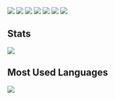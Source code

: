 [![](https://img.shields.io/badge/Discord-7289DA?style=flat&logo=discord&logoColor=white)](https://discordapp.com/users/253207207821180928)
[![](https://img.shields.io/badge/Gmail-D14836?style=flat&logo=gmail&logoColor=white)](mailto:sarmerer@gmail.com)
[![](https://img.shields.io/badge/Telegram-2CA5E0?style=flat&logo=telegram&logoColor=white)](https://t.me/sarmer)
[![](https://img.shields.io/badge/Spotify-1ED760?&style=flat&logo=spotify&logoColor=white)](https://open.spotify.com/user/4pr96u9ctor5bhw7ws24aou0n?si=o3_vGR1jQgy1lyk7wq0CJQ)
[![](https://img.shields.io/badge/Steam-000000?style=flat&logo=steam&logoColor=white)](https://steamcommunity.com/id/sobuck)
[![](	https://img.shields.io/badge/Ko--fi-F16061?style=flat&logo=ko-fi&logoColor=white)](https://ko-fi.com/sarmerer)
[![](https://komarev.com/ghpvc/?username=Sarmerer&style=flat&color=blueviolet&label=Views)](https://github.com/Sarmerer)

## Stats
[![](https://github-readme-stats.vercel.app/api?username=sarmerer&show_icons=true&count_private=true&hide_title=true)](stats)

## Most Used Languages
[![](https://github-readme-stats.vercel.app/api/top-langs/?username=sarmerer&layout=compact&hide_title=true)](languages)
